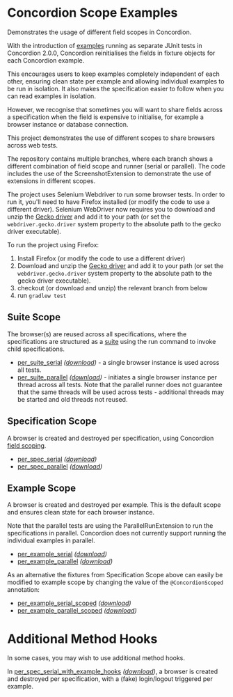 # Concordion Scope Examples

Demonstrates the usage of different field scopes in Concordion.

With the introduction of [examples](http://concordion.github.io/concordion/latest/spec/command/example/Example.html) running as separate JUnit tests in Concordion 2.0.0, Concordion reinitialises the fields in fixture objects for each Concordion example. 

This encourages users to keep examples completely independent of each other, ensuring clean state per example and allowing individual examples to be run in isolation. It also makes the specification easier to follow when you can read examples in isolation.

However, we recognise that sometimes you will want to share fields across a specification when the field is expensive to initialise, for example a browser instance or database connection.

This project demonstrates the use of different scopes to share browsers across web tests. 

The repository contains multiple branches, where each branch shows a different combination of field scope and runner (serial or parallel). The code includes the use of the ScreenshotExtension to demonstrate the use of extensions in different scopes. 

The project uses Selenium Webdriver to run some browser tests. In order to run it, you'll need to have Firefox installed (or modify the code to use a different driver). Selenium WebDriver now requires you to download and unzip the [Gecko driver](https://developer.mozilla.org/en-US/docs/Mozilla/QA/Marionette/WebDriver) and add it to your path (or set the `webdriver.gecko.driver` system property to the absolute path to the gecko driver executable).

To run the project using Firefox:

1. Install Firefox (or modify the code to use a different driver)
1. Download and unzip the [Gecko driver](https://developer.mozilla.org/en-US/docs/Mozilla/QA/Marionette/WebDriver) and add it to your path (or set the `webdriver.gecko.driver` system property to the absolute path to the gecko driver executable).
1. checkout (or download and unzip) the relevant branch from below
1. run `gradlew test`

## Suite Scope
The browser(s) are reused across all specifications, where the specifications are structured as a [suite](http://concordion.org/documenting/java/markdown/#creating-a-suite) using the run command to invoke child specifications.

* [per_suite_serial](../../blob/per_suite_serial/src/test/java/demo/google/calculator/GoogleBaseFixture.java) _([download](https://github.com/concordion/concordion-scope-examples/archive/per_suite_serial.zip))_ - a single browser instance is used across all tests.
* [per_suite_parallel](../../blob/per_suite_parallel/src/test/java/demo/google/calculator/GoogleBaseFixture.java) _([download](https://github.com/concordion/concordion-scope-examples/archive/per_suite_parallel.zip))_ - initiates a single browser instance per thread across all tests. Note that the parallel runner does not guarantee that the same threads will be used across tests - additional threads may be started and old threads not reused.
 
## Specification Scope
A browser is created and destroyed per specification, using Concordion [field scoping](http://concordion.github.io/concordion/latest/spec/command/example/ScopedField.html).

* [per_spec_serial](../../blob/per_spec_serial/src/test/java/demo/google/calculator/GoogleBaseFixture.java) _([download](https://github.com/concordion/concordion-scope-examples/archive/per_spec_serial.zip))_
* [per_spec_parallel](../../blob/per_spec_parallel/src/test/java/demo/google/calculator/GoogleBaseFixture.java) _([download](https://github.com/concordion/concordion-scope-examples/archive/per_spec_parallel.zip))_

## Example Scope
A browser is created and destroyed per example. This is the default scope and ensures clean state for each browser instance.

Note that the parallel tests are using the ParallelRunExtension to run the specifications in parallel. Concordion does not currently support running the individual examples in parallel.

* [per_example_serial](../../blob/per_example_serial/src/test/java/demo/google/calculator/GoogleBaseFixture.java) _([download](https://github.com/concordion/concordion-scope-examples/archive/per_example_serial.zip))_
* [per_example_parallel](../../blob/per_example_parallel/src/test/java/demo/google/calculator/GoogleBaseFixture.java) _([download](https://github.com/concordion/concordion-scope-examples/archive/per_example_parallel.zip))_

As an alternative the fixtures from Specification Scope above can easily be modified to example scope by changing the value of the `@ConcordionScoped` annotation: 

* [per_example_serial_scoped](../../blob/per_example_serial_scoped/src/test/java/demo/google/calculator/GoogleBaseFixture.java) _([download](https://github.com/concordion/concordion-scope-examples/archive/per_example_serial_scoped.zip))_
* [per_example_parallel_scoped](../../blob/per_example_parallel_scoped/src/test/java/demo/google/calculator/GoogleBaseFixture.java) _([download](https://github.com/concordion/concordion-scope-examples/archive/per_example_parallel_scoped.zip))_

# Additional Method Hooks
In some cases, you may wish to use additional method hooks.

In [per_spec_serial_with_example_hooks](../../blob/per_spec_serial_with_example_hooks/src/test/java/demo/google/calculator/GoogleBaseFixture.java) _([download](https://github.com/concordion/concordion-scope-examples/archive/per_spec_serial_with_example_hooks.zip))_, a browser is created and destroyed per specification, with a (fake) login/logout triggered per example.
